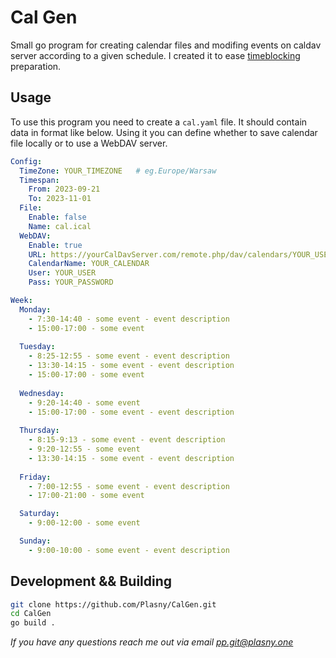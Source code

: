 # Cal Gen

Small go program for creating calendar files and modifing events on
caldav server according to a given schedule. I created it to ease
[timeblocking](https://todoist.com/productivity-methods/time-blocking)
preparation.

## Usage

To use this program you need to create a `cal.yaml` file. It should
contain data in format like below. Using it you can define whether to save
calendar file locally or to use a WebDAV server.

``` yaml
Config:
  TimeZone: YOUR_TIMEZONE   # eg.Europe/Warsaw
  Timespan:
    From: 2023-09-21
    To: 2023-11-01
  File:
    Enable: false 
    Name: cal.ical
  WebDAV:
    Enable: true 
    URL: https://yourCalDavServer.com/remote.php/dav/calendars/YOUR_USER
    CalendarName: YOUR_CALENDAR
    User: YOUR_USER
    Pass: YOUR_PASSWORD

Week:
  Monday:
    - 7:30-14:40 - some event - event description
    - 15:00-17:00 - some event
  
  Tuesday:
    - 8:25-12:55 - some event - event description
    - 13:30-14:15 - some event - event description
    - 15:00-17:00 - some event
  
  Wednesday:
    - 9:20-14:40 - some event
    - 15:00-17:00 - some event - event description
  
  Thursday:
    - 8:15-9:13 - some event - event description
    - 9:20-12:55 - some event
    - 13:30-14:15 - some event - event description
  
  Friday:
    - 7:00-12:55 - some event - event description
    - 17:00-21:00 - some event

  Saturday:
    - 9:00-12:00 - some event

  Sunday:
    - 9:00-10:00 - some event - event description
```

## Development && Building

```sh 
git clone https://github.com/Plasny/CalGen.git
cd CalGen
go build .
```

*If you have any questions reach me out via email pp.git@plasny.one*

